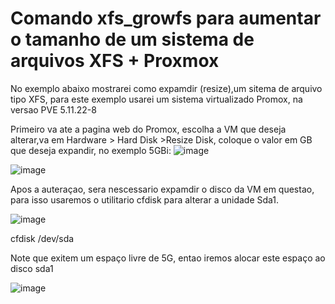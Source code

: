 # Comando xfs_growfs para aumentar o tamanho de um sistema de arquivos XFS + Proxmox
No exemplo abaixo mostrarei como expamdir (resize),um sitema de arquivo tipo XFS, para este exemplo usarei um sistema virtualizado Promox, na versao PVE 5.11.22-8

Primeiro va ate a pagina web do Promox, escolha a VM que deseja alterar,va em Hardware > Hard Disk >Resize Disk, coloque o valor em GB que deseja expandir, no exemplo 5GBi:
![image](https://user-images.githubusercontent.com/79642492/145046544-d9cd555d-3b78-4119-a477-4bb0518fd9ed.png)


![image](https://user-images.githubusercontent.com/79642492/145047219-4b13eb19-8191-4e5c-956e-38ea00a69b0b.png)

Apos a auteraçao, sera nescessario expamdir o disco da VM em questao, para isso usaremos o utilitario cfdisk para alterar a unidade Sda1.

![image](https://user-images.githubusercontent.com/79642492/145049093-1486d282-4666-4133-9bb4-59c6a9729582.png)

</div>
cfdisk /dev/sda

Note que exitem um espaço livre de 5G, entao iremos alocar este espaço ao disco sda1

![image](https://user-images.githubusercontent.com/79642492/145049584-462df95f-c0e7-4803-bb7a-eb2a1f55215c.png)
